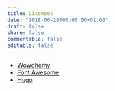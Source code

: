 ```yaml
---
title: Licenses
date: "2018-06-28T00:00:00+01:00"
draft: false
share: false
commentable: false
editable: false
---
```

- [Wowchemy](https://github.com/wowchemy/wowchemy-hugo-modules)
- [Font Awesome](https://fontawesome.com/license/free)
- [Hugo](https://gohugo.io/)

